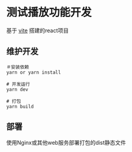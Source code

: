 # 测试播放功能开发

基于 [vite](https://vitejs.dev/) 搭建的react项目

## 维护开发

```
＃安装依赖
yarn or yarn install

# 开发运行
yarn dev

# 打包
yarn build
```

## 部署
使用Nginx或其他web服务部署打包的dist静态文件
